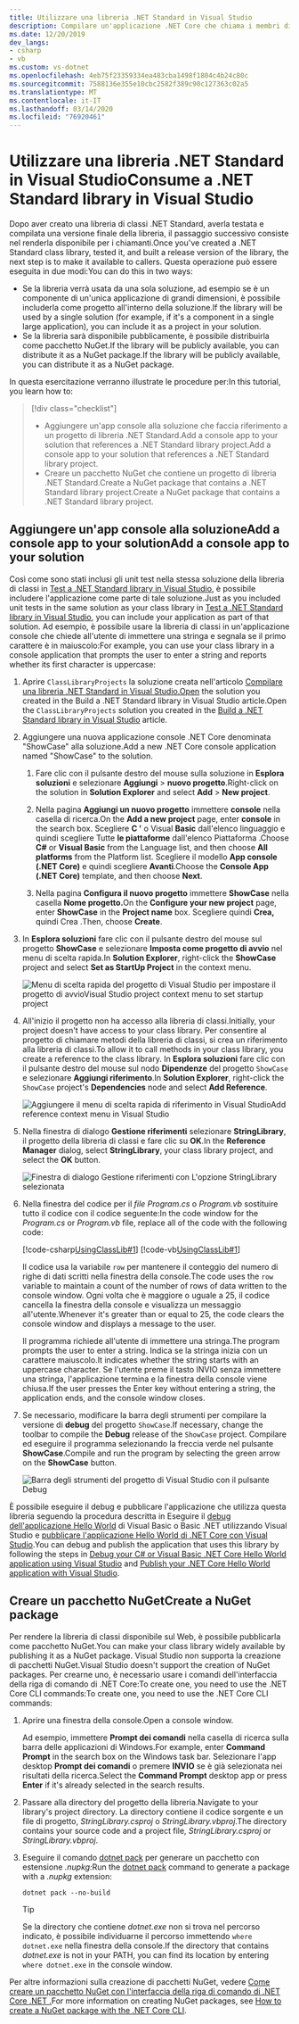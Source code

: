 ```yaml
---
title: Utilizzare una libreria .NET Standard in Visual Studio
description: Compilare un'applicazione .NET Core che chiama i membri di un'altra libreria di classi con Visual Studio 2019.Build a .NET Core application that calls members of another class library with Visual Studio 2019.
ms.date: 12/20/2019
dev_langs:
- csharp
- vb
ms.custom: vs-dotnet
ms.openlocfilehash: 4eb75f23359334ea483cba1498f1804c4b24c80c
ms.sourcegitcommit: 7588136e355e10cbc2582f389c90c127363c02a5
ms.translationtype: MT
ms.contentlocale: it-IT
ms.lasthandoff: 03/14/2020
ms.locfileid: "76920461"
---
```

# <a name="consume-a-net-standard-library-in-visual-studio"></a><span data-ttu-id="8c3fa-103">Utilizzare una libreria .NET Standard in Visual Studio</span><span class="sxs-lookup"><span data-stu-id="8c3fa-103">Consume a .NET Standard library in Visual Studio</span></span>

<span data-ttu-id="8c3fa-104">Dopo aver creato una libreria di classi .NET Standard, averla testata e compilata una versione finale della libreria, il passaggio successivo consiste nel renderla disponibile per i chiamanti.</span><span class="sxs-lookup"><span data-stu-id="8c3fa-104">Once you've created a .NET Standard class library, tested it, and built a release version of the library, the next step is to make it available to callers.</span></span> <span data-ttu-id="8c3fa-105">Questa operazione può essere eseguita in due modi:</span><span class="sxs-lookup"><span data-stu-id="8c3fa-105">You can do this in two ways:</span></span>

- <span data-ttu-id="8c3fa-106">Se la libreria verrà usata da una sola soluzione, ad esempio se è un componente di un'unica applicazione di grandi dimensioni, è possibile includerla come progetto all'interno della soluzione.</span><span class="sxs-lookup"><span data-stu-id="8c3fa-106">If the library will be used by a single solution (for example, if it's a component in a single large application), you can include it as a project in your solution.</span></span>
- <span data-ttu-id="8c3fa-107">Se la libreria sarà disponibile pubblicamente, è possibile distribuirla come pacchetto NuGet.If the library will be publicly available, you can distribute it as a NuGet package.</span><span class="sxs-lookup"><span data-stu-id="8c3fa-107">If the library will be publicly available, you can distribute it as a NuGet package.</span></span>

<span data-ttu-id="8c3fa-108">In questa esercitazione verranno illustrate le procedure per:</span><span class="sxs-lookup"><span data-stu-id="8c3fa-108">In this tutorial, you learn how to:</span></span>
> [!div class="checklist"]
>
> - <span data-ttu-id="8c3fa-109">Aggiungere un'app console alla soluzione che faccia riferimento a un progetto di libreria .NET Standard.Add a console app to your solution that references a .NET Standard library project.</span><span class="sxs-lookup"><span data-stu-id="8c3fa-109">Add a console app to your solution that references a .NET Standard library project.</span></span>
> - <span data-ttu-id="8c3fa-110">Creare un pacchetto NuGet che contiene un progetto di libreria .NET Standard.Create a NuGet package that contains a .NET Standard library project.</span><span class="sxs-lookup"><span data-stu-id="8c3fa-110">Create a NuGet package that contains a .NET Standard library project.</span></span>

## <a name="add-a-console-app-to-your-solution"></a><span data-ttu-id="8c3fa-111">Aggiungere un'app console alla soluzioneAdd a console app to your solution</span><span class="sxs-lookup"><span data-stu-id="8c3fa-111">Add a console app to your solution</span></span>

<span data-ttu-id="8c3fa-112">Così come sono stati inclusi gli unit test nella stessa soluzione della libreria di classi in [Test a .NET Standard library in Visual Studio](testing-library-with-visual-studio.md), è possibile includere l'applicazione come parte di tale soluzione.</span><span class="sxs-lookup"><span data-stu-id="8c3fa-112">Just as you included unit tests in the same solution as your class library in [Test a .NET Standard library in Visual Studio](testing-library-with-visual-studio.md), you can include your application as part of that solution.</span></span> <span data-ttu-id="8c3fa-113">Ad esempio, è possibile usare la libreria di classi in un'applicazione console che chiede all'utente di immettere una stringa e segnala se il primo carattere è in maiuscolo:</span><span class="sxs-lookup"><span data-stu-id="8c3fa-113">For example, you can use your class library in a console application that prompts the user to enter a string and reports whether its first character is uppercase:</span></span>

1. <span data-ttu-id="8c3fa-114">Aprire `ClassLibraryProjects` la soluzione creata nell'articolo [Compilare una libreria .NET Standard in Visual Studio.Open](library-with-visual-studio.md) the solution you created in the Build a .NET Standard library in Visual Studio article.</span><span class="sxs-lookup"><span data-stu-id="8c3fa-114">Open the `ClassLibraryProjects` solution you created in the [Build a .NET Standard library in Visual Studio](library-with-visual-studio.md) article.</span></span>

1. <span data-ttu-id="8c3fa-115">Aggiungere una nuova applicazione console .NET Core denominata "ShowCase" alla soluzione.</span><span class="sxs-lookup"><span data-stu-id="8c3fa-115">Add a new .NET Core console application named "ShowCase" to the solution.</span></span>

   1. <span data-ttu-id="8c3fa-116">Fare clic con il pulsante destro del mouse sulla soluzione in **Esplora soluzioni** e selezionare **Aggiungi** > **nuovo progetto**.</span><span class="sxs-lookup"><span data-stu-id="8c3fa-116">Right-click on the solution in **Solution Explorer** and select **Add** > **New project**.</span></span>

   1. <span data-ttu-id="8c3fa-117">Nella pagina **Aggiungi un nuovo progetto** immettere **console** nella casella di ricerca.</span><span class="sxs-lookup"><span data-stu-id="8c3fa-117">On the **Add a new project** page, enter **console** in the search box.</span></span> <span data-ttu-id="8c3fa-118">Scegliere **C '** o Visual **Basic** dall'elenco linguaggio e quindi scegliere Tutte **le piattaforme** dall'elenco Piattaforma .</span><span class="sxs-lookup"><span data-stu-id="8c3fa-118">Choose **C#** or **Visual Basic** from the Language list, and then choose **All platforms** from the Platform list.</span></span> <span data-ttu-id="8c3fa-119">Scegliere il modello **App console (.NET Core)** e quindi scegliere **Avanti**.</span><span class="sxs-lookup"><span data-stu-id="8c3fa-119">Choose the **Console App (.NET Core)** template, and then choose **Next**.</span></span>

   1. <span data-ttu-id="8c3fa-120">Nella pagina **Configura il nuovo progetto** immettere **ShowCase** nella casella **Nome progetto.**</span><span class="sxs-lookup"><span data-stu-id="8c3fa-120">On the **Configure your new project** page, enter **ShowCase** in the **Project name** box.</span></span> <span data-ttu-id="8c3fa-121">Scegliere quindi **Crea,** quindi Crea .</span><span class="sxs-lookup"><span data-stu-id="8c3fa-121">Then, choose **Create**.</span></span>

1. <span data-ttu-id="8c3fa-122">In **Esplora soluzioni** fare clic con il pulsante destro del mouse sul progetto **ShowCase** e selezionare **Imposta come progetto di avvio** nel menu di scelta rapida.</span><span class="sxs-lookup"><span data-stu-id="8c3fa-122">In **Solution Explorer**, right-click the **ShowCase** project and select **Set as StartUp Project** in the context menu.</span></span>

   ![Menu di scelta rapida del progetto di Visual Studio per impostare il progetto di avvioVisual Studio project context menu to set startup project](./media/consuming-library-with-visual-studio/set-startup-project-context-menu.png)

1. <span data-ttu-id="8c3fa-124">All'inizio il progetto non ha accesso alla libreria di classi.</span><span class="sxs-lookup"><span data-stu-id="8c3fa-124">Initially, your project doesn't have access to your class library.</span></span> <span data-ttu-id="8c3fa-125">Per consentire al progetto di chiamare metodi della libreria di classi, si crea un riferimento alla libreria di classi.</span><span class="sxs-lookup"><span data-stu-id="8c3fa-125">To allow it to call methods in your class library, you create a reference to the class library.</span></span> <span data-ttu-id="8c3fa-126">In **Esplora soluzioni** fare clic con il pulsante destro del mouse sul nodo **Dipendenze** del progetto `ShowCase` e selezionare **Aggiungi riferimento**.</span><span class="sxs-lookup"><span data-stu-id="8c3fa-126">In **Solution Explorer**, right-click the `ShowCase` project's **Dependencies** node and select **Add Reference**.</span></span>

   ![Aggiungere il menu di scelta rapida di riferimento in Visual StudioAdd reference context menu in Visual Studio](./media/consuming-library-with-visual-studio/add-reference-context-menu.png)

1. <span data-ttu-id="8c3fa-128">Nella finestra di dialogo **Gestione riferimenti** selezionare **StringLibrary**, il progetto della libreria di classi e fare clic su **OK**.</span><span class="sxs-lookup"><span data-stu-id="8c3fa-128">In the **Reference Manager** dialog, select **StringLibrary**, your class library project, and select the **OK** button.</span></span>

   ![Finestra di dialogo Gestione riferimenti con L'opzione StringLibrary selezionata](./media/consuming-library-with-visual-studio/manage-project-references.png)

1. <span data-ttu-id="8c3fa-130">Nella finestra del codice per il *file Program.cs* o *Program.vb* sostituire tutto il codice con il codice seguente:</span><span class="sxs-lookup"><span data-stu-id="8c3fa-130">In the code window for the *Program.cs* or *Program.vb* file, replace all of the code with the following code:</span></span>

   [!code-csharp[UsingClassLib#1](~/samples/snippets/csharp/getting_started/with_visual_studio_2017/showcase.cs)]
   [!code-vb[UsingClassLib#1](~/samples/snippets/core/tutorials/vb-library-with-visual-studio/showcase.vb)]

   <span data-ttu-id="8c3fa-131">Il codice usa la variabile `row` per mantenere il conteggio del numero di righe di dati scritti nella finestra della console.</span><span class="sxs-lookup"><span data-stu-id="8c3fa-131">The code uses the `row` variable to maintain a count of the number of rows of data written to the console window.</span></span> <span data-ttu-id="8c3fa-132">Ogni volta che è maggiore o uguale a 25, il codice cancella la finestra della console e visualizza un messaggio all'utente.</span><span class="sxs-lookup"><span data-stu-id="8c3fa-132">Whenever it's greater than or equal to 25, the code clears the console window and displays a message to the user.</span></span>

   <span data-ttu-id="8c3fa-133">Il programma richiede all'utente di immettere una stringa.</span><span class="sxs-lookup"><span data-stu-id="8c3fa-133">The program prompts the user to enter a string.</span></span> <span data-ttu-id="8c3fa-134">Indica se la stringa inizia con un carattere maiuscolo.</span><span class="sxs-lookup"><span data-stu-id="8c3fa-134">It indicates whether the string starts with an uppercase character.</span></span> <span data-ttu-id="8c3fa-135">Se l'utente preme il tasto INVIO senza immettere una stringa, l'applicazione termina e la finestra della console viene chiusa.</span><span class="sxs-lookup"><span data-stu-id="8c3fa-135">If the user presses the Enter key without entering a string, the application ends, and the console window closes.</span></span>

1. <span data-ttu-id="8c3fa-136">Se necessario, modificare la barra degli strumenti per compilare la versione di **debug** del progetto `ShowCase`.</span><span class="sxs-lookup"><span data-stu-id="8c3fa-136">If necessary, change the toolbar to compile the **Debug** release of the `ShowCase` project.</span></span> <span data-ttu-id="8c3fa-137">Compilare ed eseguire il programma selezionando la freccia verde nel pulsante **ShowCase**.</span><span class="sxs-lookup"><span data-stu-id="8c3fa-137">Compile and run the program by selecting the green arrow on the **ShowCase** button.</span></span>

   ![Barra degli strumenti del progetto di Visual Studio con il pulsante Debug](./media/consuming-library-with-visual-studio/visual-studio-project-toolbar.png)

<span data-ttu-id="8c3fa-139">È possibile eseguire il debug e pubblicare l'applicazione che utilizza questa libreria seguendo la procedura descritta in Eseguire il [debug dell'applicazione Hello World](debugging-with-visual-studio.md) di Visual Basic o Basic .NET utilizzando Visual Studio e [pubblicare l'applicazione Hello World di .NET Core con Visual Studio](publishing-with-visual-studio.md).</span><span class="sxs-lookup"><span data-stu-id="8c3fa-139">You can debug and publish the application that uses this library by following the steps in [Debug your C# or Visual Basic .NET Core Hello World application using Visual Studio](debugging-with-visual-studio.md) and [Publish your .NET Core Hello World application with Visual Studio](publishing-with-visual-studio.md).</span></span>

## <a name="create-a-nuget-package"></a><span data-ttu-id="8c3fa-140">Creare un pacchetto NuGet</span><span class="sxs-lookup"><span data-stu-id="8c3fa-140">Create a NuGet package</span></span>

<span data-ttu-id="8c3fa-141">Per rendere la libreria di classi disponibile sul Web, è possibile pubblicarla come pacchetto NuGet.</span><span class="sxs-lookup"><span data-stu-id="8c3fa-141">You can make your class library widely available by publishing it as a NuGet package.</span></span> <span data-ttu-id="8c3fa-142">Visual Studio non supporta la creazione di pacchetti NuGet.</span><span class="sxs-lookup"><span data-stu-id="8c3fa-142">Visual Studio doesn't support the creation of NuGet packages.</span></span> <span data-ttu-id="8c3fa-143">Per crearne uno, è necessario usare i comandi dell'interfaccia della riga di comando di .NET Core:To create one, you need to use the .NET Core CLI commands:</span><span class="sxs-lookup"><span data-stu-id="8c3fa-143">To create one, you need to use the .NET Core CLI commands:</span></span>

1. <span data-ttu-id="8c3fa-144">Aprire una finestra della console.</span><span class="sxs-lookup"><span data-stu-id="8c3fa-144">Open a console window.</span></span>

   <span data-ttu-id="8c3fa-145">Ad esempio, immettere **Prompt dei comandi** nella casella di ricerca sulla barra delle applicazioni di Windows.</span><span class="sxs-lookup"><span data-stu-id="8c3fa-145">For example, enter **Command Prompt** in the search box on the Windows task bar.</span></span> <span data-ttu-id="8c3fa-146">Selezionare l'app desktop **Prompt dei comandi** o premere **INVIO** se è già selezionata nei risultati della ricerca.</span><span class="sxs-lookup"><span data-stu-id="8c3fa-146">Select the **Command Prompt** desktop app or press **Enter** if it's already selected in the search results.</span></span>

1. <span data-ttu-id="8c3fa-147">Passare alla directory del progetto della libreria.</span><span class="sxs-lookup"><span data-stu-id="8c3fa-147">Navigate to your library's project directory.</span></span> <span data-ttu-id="8c3fa-148">La directory contiene il codice sorgente e un file di progetto, *StringLibrary.csproj* o *StringLibrary.vbproj*.</span><span class="sxs-lookup"><span data-stu-id="8c3fa-148">The directory contains your source code and a project file, *StringLibrary.csproj* or *StringLibrary.vbproj*.</span></span>

1. <span data-ttu-id="8c3fa-149">Eseguire il comando [dotnet pack](../tools/dotnet-pack.md) per generare un pacchetto con estensione *.nupkg:*</span><span class="sxs-lookup"><span data-stu-id="8c3fa-149">Run the [dotnet pack](../tools/dotnet-pack.md) command to generate a package with a *.nupkg* extension:</span></span>

   ```dotnetcli
   dotnet pack --no-build
   ```

   > [!TIP]
   > <span data-ttu-id="8c3fa-150">Se la directory che contiene *dotnet.exe* non si trova nel percorso indicato, è possibile individuarne il percorso immettendo `where dotnet.exe` nella finestra della console.</span><span class="sxs-lookup"><span data-stu-id="8c3fa-150">If the directory that contains *dotnet.exe* is not in your PATH, you can find its location by entering `where dotnet.exe` in the console window.</span></span>

<span data-ttu-id="8c3fa-151">Per altre informazioni sulla creazione di pacchetti NuGet, vedere [Come creare un pacchetto NuGet con l'interfaccia della riga di comando di .NET Core .NET .](../deploying/creating-nuget-packages.md)</span><span class="sxs-lookup"><span data-stu-id="8c3fa-151">For more information on creating NuGet packages, see [How to create a NuGet package with the .NET Core CLI](../deploying/creating-nuget-packages.md).</span></span>
